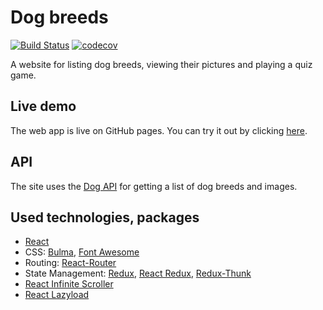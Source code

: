 # Dog breeds

[![Build Status](https://travis-ci.com/dricholm/dog-breeds.svg?branch=master)](https://travis-ci.com/dricholm/dog-breeds)
[![codecov](https://codecov.io/gh/dricholm/dog-breeds/branch/master/graph/badge.svg)](https://codecov.io/gh/dricholm/dog-breeds)

A website for listing dog breeds, viewing their pictures and playing a quiz game.

## Live demo

The web app is live on GitHub pages. You can try it out by clicking [here](https://dricholm.github.io/dog-breeds).

## API

The site uses the [Dog API](https://dog.ceo/dog-api/) for getting a list of dog breeds and images.

## Used technologies, packages

- [React](https://reactjs.org/)
- CSS: [Bulma](https://bulma.io/), [Font Awesome](http://fontawesome.io/)
- Routing: [React-Router](https://github.com/ReactTraining/react-router)
- State Management: [Redux](https://redux.js.org/), [React Redux](https://github.com/reactjs/react-redux), [Redux-Thunk](https://github.com/gaearon/redux-thunk)
- [React Infinite Scroller](https://github.com/CassetteRocks/react-infinite-scroller)
- [React Lazyload](https://github.com/twobin/react-lazyload)
